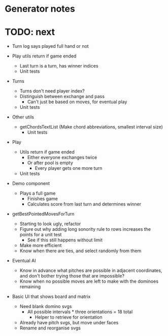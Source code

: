 # Generator notes

# TODO: next
* Turn log says played full hand or not

* Play utils return if game ended
    * Last turn is a turn, has winner indices
    * Unit tests

* Turns
    * Turns don't need player index?
    * Distinguish between exchange and pass
        * Can't just be based on moves, for eventual play
    * Unit tests

* Other utils
    * getChordsTextList (Make chord abbreviations, smallest interval size)
        * Unit tests

* Play
    * Utils return if game ended
        * Either everyone exchanges twice
        * Or after pool is empty
            * Every player gets one more turn
    * Unit tests

* Demo component
    * Plays a full game
        * Finishes game
        * Calculates score from last turn and determines winner

* getBestPointedMovesForTurn
    * Starting to look ugly, refactor
    * Figure out why adding long sonority rule to rows increases the points for a unit test
        * See if this still happens without limit
    * Make more efficient
    * Know when there are ties, and select randomly from them
* Eventual AI
    * Know in advance what pitches are possible in adjacent coordinates, and don't bother trying those that are impossible?
    * Know when no possible moves are left to make with the dominoes remaining

* Basic UI that shows board and matrix
    * Need blank domino svgs
        * All possible intervals * three orientations = 18 total
            * Helper to retrieve for orientation
    * Already have pitch svgs, but move under faces
    * Rename and reorganise svgs